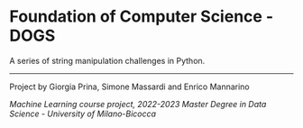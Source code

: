 # Foundation of Computer Science - DOGS

A series of string manipulation challenges in Python.

---
Project by Giorgia Prina, Simone Massardi and Enrico Mannarino

*Machine Learning course project, 2022-2023*
*Master Degree in Data Science - University of Milano-Bicocca*
